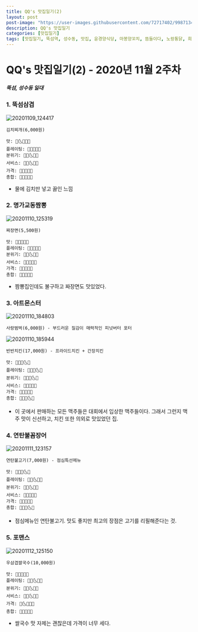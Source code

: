 ```yaml
---
title: QQ's 맛집일기(2)
layout: post
post-image: "https://user-images.githubusercontent.com/72717402/99871342-d9388b00-2c1c-11eb-8751-3571569fe9b9.jpg"
description: QQ's 맛집일기
categories: [맛집일기]
tags: [맛집일기, 뚝섬역, 성수동, 맛집, 윤경양식당, 마봉양꼬치, 뜸들이다, 노랑통닭, 희정보감족, 슈퍼스타떡볶이, 모퉁이와플]
---
```


# QQ's 맛집일기(2) - 2020년 11월 2주차

##### 뚝섬, 성수동 일대

### 1. 뚝섬삼겹

![20201109_124417](https://user-images.githubusercontent.com/72717402/99870615-e606b000-2c17-11eb-9d75-ac7d500f5b48.jpg)

`김치찌개(6,000원)`

    맛: 🌝🌜🌚🌚🌚
    플레이팅: 🌝🌝🌚🌚🌚
    분위기: 🌝🌝🌜🌚🌚
    서비스: 🌝🌝🌜🌚🌚
    가격: 🌝🌝🌝🌚🌚
    총합: 🌝🌝🌚🌚🌚

- 물에 김치만 넣고 끓인 느낌

### 2. 명가교동짬뽕

![20201110_125319](https://user-images.githubusercontent.com/72717402/99870725-b99f6380-2c18-11eb-8784-390401e7913d.jpg)

`짜장면(5,500원)`

    맛: 🌝🌝🌝🌚🌚
    플레이팅: 🌝🌝🌝🌚🌚
    분위기: 🌝🌝🌜🌚🌚
    서비스: 🌝🌝🌝🌚🌚
    가격: 🌝🌝🌝🌚🌚
    총합: 🌝🌝🌝🌚🌚

- 짬뽕집인데도 불구하고 짜장면도 맛있었다.

### 3. 아트몬스터

![20201110_184803](https://user-images.githubusercontent.com/72717402/99870869-a2ad4100-2c19-11eb-8546-2fcb81a4310e.jpg)

`사랑범벅(6,000원) - 부드러운 질감이 매력적인 피넛버터 포터`

![20201110_185944](https://user-images.githubusercontent.com/72717402/99870920-f7e95280-2c19-11eb-9532-85f50b823984.jpg)

`반반치킨(17,000원) - 프라이드치킨 + 간장치킨`

    맛: 🌝🌝🌝🌜🌚
    플레이팅: 🌝🌝🌝🌜🌚
    분위기: 🌝🌝🌝🌜🌚
    서비스: 🌝🌝🌝🌚🌚
    가격: 🌝🌝🌝🌚🌚
    총합: 🌝🌝🌝🌜🌚

- 이 곳에서 판매하는 모든 맥주들은 대회에서 입상한 맥주들이다. 그래서 그런지 맥주 맛이 신선하고, 치킨 또한 의외로 맛있었던 집.

### 4. 연탄불꼼장어

![20201111_123157](https://user-images.githubusercontent.com/72717402/99871005-9aa1d100-2c1a-11eb-9c3b-b94a2e855d6c.jpg)

`연탄불고기(7,000원) - 점심특선메뉴`

    맛: 🌝🌝🌝🌜🌚
    플레이팅: 🌝🌝🌜🌚🌚
    분위기: 🌝🌝🌜🌚🌚
    서비스: 🌝🌝🌝🌝🌚
    가격: 🌝🌝🌝🌝🌚
    총합: 🌝🌝🌝🌜🌚

- 점심메뉴인 연탄불고기. 맛도 좋지만 최고의 장점은 고기를 리필해준다는 것.

### 5. 포맨스

![20201112_125150](https://user-images.githubusercontent.com/72717402/99871137-7d213700-2c1b-11eb-9d39-029156dea483.jpg)

`우삼겹쌀국수(10,000원)`

    맛: 🌝🌝🌝🌚🌚
    플레이팅: 🌝🌝🌜🌚🌚
    분위기: 🌝🌝🌜🌚🌚
    서비스: 🌝🌝🌜🌚🌚
    가격: 🌝🌜🌚🌚🌚
    총합: 🌝🌝🌚🌚🌚

- 쌀국수 맛 자제는 괜찮은데 가격이 너무 세다.
